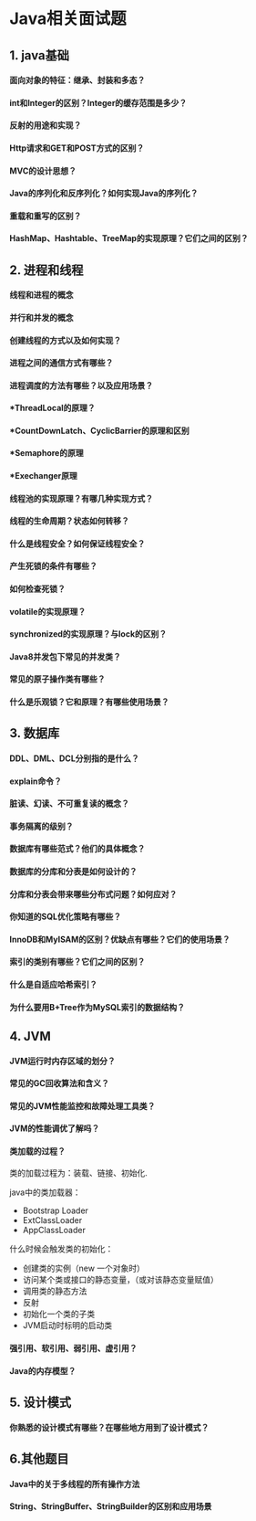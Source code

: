 # Java相关面试题

## 1. java基础

#### 面向对象的特征：继承、封装和多态？



#### int和Integer的区别？Integer的缓存范围是多少？



#### 反射的用途和实现？



#### Http请求和GET和POST方式的区别？



#### MVC的设计思想？



#### Java的序列化和反序列化？如何实现Java的序列化？



#### 重载和重写的区别？



#### HashMap、Hashtable、TreeMap的实现原理？它们之间的区别？



## 2. 进程和线程

#### 线程和进程的概念



#### 并行和并发的概念



#### 创建线程的方式以及如何实现？



#### 进程之间的通信方式有哪些？



#### 进程调度的方法有哪些？以及应用场景？



#### *ThreadLocal的原理？



#### *CountDownLatch、CyclicBarrier的原理和区别



#### *Semaphore的原理



#### *Exechanger原理



#### 线程池的实现原理？有哪几种实现方式？



#### 线程的生命周期？状态如何转移？



#### 什么是线程安全？如何保证线程安全？



#### 产生死锁的条件有哪些？



#### 如何检查死锁？



#### volatile的实现原理？



#### synchronized的实现原理？与lock的区别？



#### Java8并发包下常见的并发类？



#### 常见的原子操作类有哪些？



#### 什么是乐观锁？它和原理？有哪些使用场景？



## 3. 数据库

#### DDL、DML、DCL分别指的是什么？



#### explain命令？



#### 脏读、幻读、不可重复读的概念？



#### 事务隔离的级别？



#### 数据库有哪些范式？他们的具体概念？



#### 数据库的分库和分表是如何设计的？



#### 分库和分表会带来哪些分布式问题？如何应对？



#### 你知道的SQL优化策略有哪些？



#### InnoDB和MyISAM的区别？优缺点有哪些？它们的使用场景？



#### 索引的类别有哪些？它们之间的区别？



#### 什么是自适应哈希索引？



#### 为什么要用B+Tree作为MySQL索引的数据结构？



## 4. JVM

#### JVM运行时内存区域的划分？



#### 常见的GC回收算法和含义？



#### 常见的JVM性能监控和故障处理工具类？



#### JVM的性能调优了解吗？



#### 类加载的过程？

类的加载过程为：装载、链接、初始化.<br>

java中的类加载器：

- Bootstrap Loader
- ExtClassLoader
- AppClassLoader

什么时候会触发类的初始化：<br>

- 创建类的实例（new 一个对象时）
- 访问某个类或接口的静态变量，（或对该静态变量赋值）
- 调用类的静态方法
- 反射
- 初始化一个类的子类
- JVM启动时标明的启动类

#### 强引用、软引用、弱引用、虚引用？



#### Java的内存模型？



## 5. 设计模式

#### 你熟悉的设计模式有哪些？在哪些地方用到了设计模式？







## 6.其他题目

#### Java中的关于多线程的所有操作方法



#### String、StringBuffer、StringBuilder的区别和应用场景















